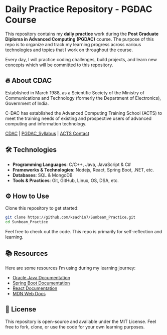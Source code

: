 # Daily Practice Repository - PGDAC Course

This repository contains my **daily practice** work during the **Post Graduate Diploma in Advanced Computing (PGDAC)** course. The purpose of this repo is to organize and track my learning progress across various technologies and topics that I work on throughout the course.

Every day, I will practice coding challenges, build projects, and learn new concepts which will be committed to this repository.

## 🔥 About CDAC

Established in March 1988, as a Scientific Society of the Ministry of Communications and Technology (formerly the Department of Electronics), Government of India.

C-DAC has established the Advanced Computing Training School (ACTS) to meet the training needs of existing and prospective users of advanced computing and information technology.

<!-- Training Centers like SunBeam has been established, where in hundreds of students and professionals are trained in higher value skills in frontline tools and methodologies technology. -->

[CDAC](https://www.cdac.in/) | [PGDAC_Syllabus](https://www.cdac.in/index.aspx?id=DAC&courseid=0) | [ACTS Contact](https://www.cdac.in/index.aspx?id=edu_acts_EnquiryForm)

<!-- | [Sunbeam](https://www.sunbeaminfo.com/about-us) | [PGDAC-Syllabus](https://www.sunbeaminfo.com/post-graduate-diploma-programmes/PG-DAC) | [Placements](https://www.sunbeaminfo.com/placements) -->

## 🛠 Technologies

- **Programming Languages**: C/C++, Java, JavaScript & C#
- **Frameworks & Technologies**: Nodejs, React, Spring Boot, .NET, etc.
- **Databases**: SQL & MongoDB
- **Tools & Practices**: Git, GitHub, Linux, OS, DSA, etc.

## ⚙️ How to Use

Clone this repository to get started:

```bash
git clone https://github.com/ksachin7/Sunbeam_Practice.git
cd Sunbeam_Practice
```

Feel free to check out the code. This repo is primarily for self-reflection and learning.

## 📚 Resources

Here are some resources I’m using during my learning journey:

- [Oracle Java Documentation](https://docs.oracle.com/en/java/)
- [Spring Boot Documentation](https://spring.io/projects/spring-boot)
- [React Documentation](https://reactjs.org/docs/getting-started.html)
- [MDN Web Docs](https://developer.mozilla.org/en-US/)

<!-- - [Sunbeam](https://www.sunbeaminfo.com/) -->

## 📄 License

This repository is open-source and available under the MIT License. Feel free to fork, clone, or use the code for your own learning purposes.
